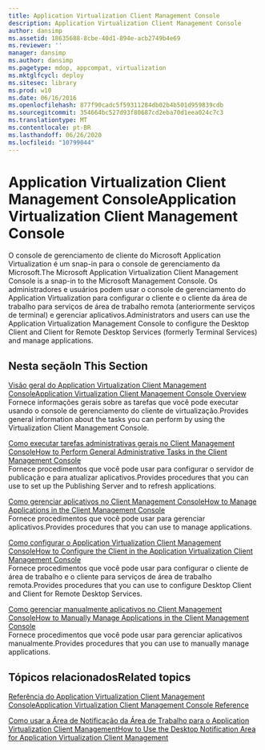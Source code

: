 ```yaml
---
title: Application Virtualization Client Management Console
description: Application Virtualization Client Management Console
author: dansimp
ms.assetid: 18635688-8cbe-40d1-894e-acb2749b4e69
ms.reviewer: ''
manager: dansimp
ms.author: dansimp
ms.pagetype: mdop, appcompat, virtualization
ms.mktglfcycl: deploy
ms.sitesec: library
ms.prod: w10
ms.date: 06/16/2016
ms.openlocfilehash: 877f90cadc5f59311284db02b4b501d959839cdb
ms.sourcegitcommit: 354664bc527d93f80687cd2eba70d1eea024c7c3
ms.translationtype: MT
ms.contentlocale: pt-BR
ms.lasthandoff: 06/26/2020
ms.locfileid: "10799044"
---
```

# <span data-ttu-id="236c3-103">Application Virtualization Client Management Console</span><span class="sxs-lookup"><span data-stu-id="236c3-103">Application Virtualization Client Management Console</span></span>


<span data-ttu-id="236c3-104">O console de gerenciamento de cliente do Microsoft Application Virtualization é um snap-in para o console de gerenciamento da Microsoft.</span><span class="sxs-lookup"><span data-stu-id="236c3-104">The Microsoft Application Virtualization Client Management Console is a snap-in to the Microsoft Management Console.</span></span> <span data-ttu-id="236c3-105">Os administradores e usuários podem usar o console de gerenciamento do Application Virtualization para configurar o cliente e o cliente da área de trabalho para serviços de área de trabalho remota (anteriormente serviços de terminal) e gerenciar aplicativos.</span><span class="sxs-lookup"><span data-stu-id="236c3-105">Administrators and users can use the Application Virtualization Management Console to configure the Desktop Client and Client for Remote Desktop Services (formerly Terminal Services) and manage applications.</span></span>

## <span data-ttu-id="236c3-106">Nesta seção</span><span class="sxs-lookup"><span data-stu-id="236c3-106">In This Section</span></span>


<a href="" id="application-virtualization-client-management-console-overview"></a>[<span data-ttu-id="236c3-107">Visão geral do Application Virtualization Client Management Console</span><span class="sxs-lookup"><span data-stu-id="236c3-107">Application Virtualization Client Management Console Overview</span></span>](application-virtualization-client-management-console-overview.md)  
<span data-ttu-id="236c3-108">Fornece informações gerais sobre as tarefas que você pode executar usando o console de gerenciamento do cliente de virtualização.</span><span class="sxs-lookup"><span data-stu-id="236c3-108">Provides general information about the tasks you can perform by using the Virtualization Client Management Console.</span></span>

<a href="" id="how-to-perform-general-administrative-tasks-in-the-client-management-console"></a>[<span data-ttu-id="236c3-109">Como executar tarefas administrativas gerais no Client Management Console</span><span class="sxs-lookup"><span data-stu-id="236c3-109">How to Perform General Administrative Tasks in the Client Management Console</span></span>](how-to-perform-general-administrative-tasks-in-the-client-management-console.md)  
<span data-ttu-id="236c3-110">Fornece procedimentos que você pode usar para configurar o servidor de publicação e para atualizar aplicativos.</span><span class="sxs-lookup"><span data-stu-id="236c3-110">Provides procedures that you can use to set up the Publishing Server and to refresh applications.</span></span>

<a href="" id="how-to-manage-applications-in-the-client-management-console"></a>[<span data-ttu-id="236c3-111">Como gerenciar aplicativos no Client Management Console</span><span class="sxs-lookup"><span data-stu-id="236c3-111">How to Manage Applications in the Client Management Console</span></span>](how-to-manage-applications-in-the-client-management-console.md)  
<span data-ttu-id="236c3-112">Fornece procedimentos que você pode usar para gerenciar aplicativos.</span><span class="sxs-lookup"><span data-stu-id="236c3-112">Provides procedures that you can use to manage applications.</span></span>

<a href="" id="how-to-configure-the-client-in-the-application-virtualization-client-management-console"></a>[<span data-ttu-id="236c3-113">Como configurar o Application Virtualization Client Management Console</span><span class="sxs-lookup"><span data-stu-id="236c3-113">How to Configure the Client in the Application Virtualization Client Management Console</span></span>](how-to-configure-the-client-in-the-application-virtualization-client-management-console.md)  
<span data-ttu-id="236c3-114">Fornece procedimentos que você pode usar para configurar o cliente de área de trabalho e o cliente para serviços de área de trabalho remota.</span><span class="sxs-lookup"><span data-stu-id="236c3-114">Provides procedures that you can use to configure Desktop Client and Client for Remote Desktop Services.</span></span>

<a href="" id="how-to-manually-manage-applications-in-the-client-management-console"></a>[<span data-ttu-id="236c3-115">Como gerenciar manualmente aplicativos no Client Management Console</span><span class="sxs-lookup"><span data-stu-id="236c3-115">How to Manually Manage Applications in the Client Management Console</span></span>](how-to-manually-manage-applications-in-the-client-management-console.md)  
<span data-ttu-id="236c3-116">Fornece procedimentos que você pode usar para gerenciar aplicativos manualmente.</span><span class="sxs-lookup"><span data-stu-id="236c3-116">Provides procedures that you can use to manually manage applications.</span></span>

## <span data-ttu-id="236c3-117">Tópicos relacionados</span><span class="sxs-lookup"><span data-stu-id="236c3-117">Related topics</span></span>


[<span data-ttu-id="236c3-118">Referência do Application Virtualization Client Management Console</span><span class="sxs-lookup"><span data-stu-id="236c3-118">Application Virtualization Client Management Console Reference</span></span>](application-virtualization-client-management-console-reference.md)

[<span data-ttu-id="236c3-119">Como usar a Área de Notificação da Área de Trabalho para o Application Virtualization Client Management</span><span class="sxs-lookup"><span data-stu-id="236c3-119">How to Use the Desktop Notification Area for Application Virtualization Client Management</span></span>](how-to-use-the-desktop-notification-area-for-application-virtualization-client-management.md)

 

 





